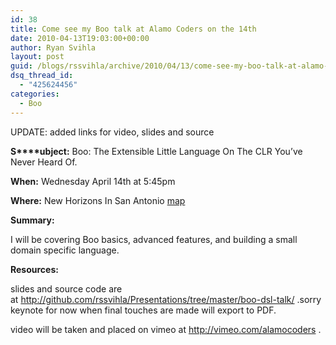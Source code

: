 ```yaml
---
id: 38
title: Come see my Boo talk at Alamo Coders on the 14th
date: 2010-04-13T19:03:00+00:00
author: Ryan Svihla
layout: post
guid: /blogs/rssvihla/archive/2010/04/13/come-see-my-boo-talk-at-alamo-coders-on-the-14th.aspx
dsq_thread_id:
  - "425624456"
categories:
  - Boo
---
```

UPDATE: added links for video, slides and source

**S****ubject:**&nbsp;Boo: The Extensible Little Language On The CLR You&#8217;ve Never Heard Of.

**When:**&nbsp;Wednesday April 14th at 5:45pm

**Where:**&nbsp;New Horizons In San Antonio <a href="http://www.google.com/maps?f=q&source=s_q&hl=en&geocode=&q=New+Horizons+Computer+Learning,+8200+W+Ih+10,+San+Antonio,+TX+78230&sll=29.520113,-98.490576&sspn=0.051834,0.090895&ie=UTF8&hq=New+Horizons+Computer+Learning,&hnear=W+Ih+10,+San+Antonio,+TX+78230&ll=29.516185,-98.554401&spn=0.049968,0.090895&z=14&iwloc=A" target="_blank">map</a>

**Summary:**&nbsp;

I will be covering Boo basics, advanced features, and building a small domain specific language.

**Resources:**

slides and source code are at&nbsp;<http://github.com/rssvihla/Presentations/tree/master/boo-dsl-talk/>&nbsp;.sorry keynote for now when final touches are made will export to PDF.

video will be taken and placed on vimeo at&nbsp;<http://vimeo.com/alamocoders>&nbsp;.